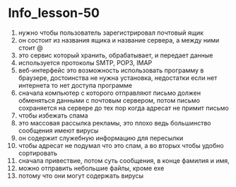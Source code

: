 # Info_lesson-50 
1. нужно чтобы пользователь зарегистрировал почтовый ящик
2. он состоит из названия ящика и название сервера, а между ними стоит @
3. это сервис который хранить, обрабатывает, и передает данные
4. используется протоколы SMTP, POP3, IMAP
5. веб-интерфейс это возможность использовать программу в браузере, достоинства не нужна установка, недостатки если нет интернета то нет доступа программе
6. сначала компьютер с которого отправляют письмо должен обменяться данными с почтовым сервером, потом письмо сохраняется на сервере до тех пор когда адресат не примит письмо
7. чтобы избежать спама
8. это массовая рассылка рекламы, это плохо ведь большинство сообщения имеют вирусы
9. он содержит служебную информацию для пересылки
10. чтобы адресат не подумал что это спам, а во вторых чтобы удобно сортировать
11. сначала привествие, потом суть сообщения, в конце фамилия и имя,
12. можно отправить небольшие файлы, кроме exe
13. потому что они могут содержать вирусы
